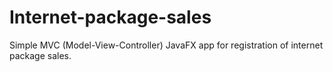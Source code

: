 # Internet-package-sales
Simple MVC (Model-View-Controller) JavaFX app for registration of internet package sales.
